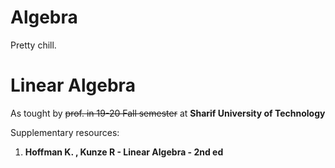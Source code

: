 # Algebra
Pretty chill.

# Linear Algebra

As tought by ~~prof. in 19-20 Fall semester~~ at **Sharif University of Technology**

Supplementary resources:

1. **Hoffman K. , Kunze R - Linear Algebra - 2nd ed**
